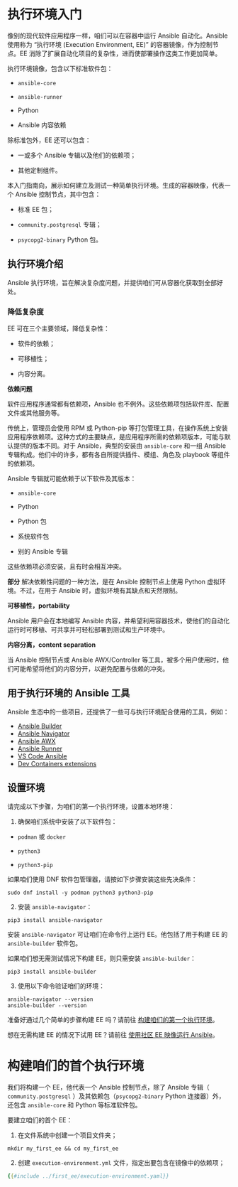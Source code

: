 # 执行环境入门

像别的现代软件应用程序一样，咱们可以在容器中运行 Ansible 自动化。Ansible 使用称为 “执行环境 (Execution Environment, EE)” 的容器镜像，作为控制节点。EE 消除了扩展自动化项目的复杂性，进而使部署操作这类工作更加简单。

执行环境镜像，包含以下标准软件包：

- `ansible-core`

- `ansible-runner`

- Python

- Ansible 内容依赖

除标准包外，EE 还可以包含：

- 一或多个 Ansible 专辑以及他们的依赖项；

- 其他定制组件。


本入门指南向，展示如何建立及测试一种简单执行环境。生成的容器映像，代表一个 Ansible 控制节点，其中包含：

- 标准 EE 包；

- `community.postgresql` 专辑；

- `psycopg2-binary` Python 包。


## 执行环境介绍

Ansible 执行环境，旨在解决复杂度问题，并提供咱们可从容器化获取到全部好处。

### 降低复杂度

EE 可在三个主要领域，降低复杂性：

- 软件的依赖；

- 可移植性；

- 内容分离。


**依赖问题**

软件应用程序通常都有依赖项，Ansible 也不例外。这些依赖项包括软件库、配置文件或其他服务等。

传统上，管理员会使用 RPM 或 Python-pip 等打包管理工具，在操作系统上安装应用程序依赖项。这种方式的主要缺点，是应用程序所需的依赖项版本，可能与默认提供的版本不同。对于 Ansible，典型的安装由 `ansible-core` 和一组 Ansible 专辑构成。他们中的许多，都有各自所提供插件、模组、角色及 playbook 等组件的依赖项。

Ansible 专辑就可能依赖于以下软件及其版本：

- `ansible-core`

- Python

- Python 包

- 系统软件包

- 别的 Ansible 专辑


这些依赖项必须安装，且有时会相互冲突。


**部分** 解决依赖性问题的一种方法，是在 Ansible 控制节点上使用 Python 虚拟环境。不过，在用于 Ansible 时，虚拟环境有其缺点和天然限制。


**可移植性，portability**

Ansible 用户会在本地编写 Ansible 内容，并希望利用容器技术，使他们的自动化运行时可移植、可共享并可轻松部署到测试和生产环境中。


**内容分离，content separation**

当 Ansible 控制节点或 Ansible AWX/Controller 等工具，被多个用户使用时，他们可能希望将他们的内容分开，以避免配置与依赖的冲突。


## 用于执行环境的 Ansible 工具

Ansible 生态中的一些项目，还提供了一些可与执行环境配合使用的工具，例如：

- [Ansible Builder](https://ansible-builder.readthedocs.io/en/stable/)
- [Ansible Navigator](https://ansible-navigator.readthedocs.io/)
- [Ansible AWX](https://ansible.readthedocs.io/projects/awx/en/latest/)
- [Ansible Runner](https://ansible-runner.readthedocs.io/en/stable/)
- [VS Code Ansible](https://marketplace.visualstudio.com/items?itemName=redhat.ansible)
- [Dev Containers extensions](https://code.visualstudio.com/docs/devcontainers/containers)

## 设置环境

请完成以下步骤，为咱们的第一个执行环境，设置本地环境：


1. 确保咱们系统中安装了以下软件包：

- `podman` 或 `docker`

- `python3`

- `python3-pip`

如果咱们使用 DNF 软件包管理器，请按如下步骤安装这些先决条件：


```console
sudo dnf install -y podman python3 python3-pip
```

2. 安装 `ansible-navigator`：

```console
pip3 install ansible-navigator
```

安装 `ansible-navigator` 可让咱们在命令行上运行 EE。他包括了用于构建 EE 的 `ansible-builder` 软件包。

如果咱们想无需测试情况下构建 EE，则只需安装 `ansible-builder`：

```console
pip3 install ansible-builder
```


3. 使用以下命令验证咱们的环境：

```console
ansible-navigator --version
ansible-builder --version
```

准备好通过几个简单的步骤构建 EE 吗？请前往 [构建咱们的第一个执行环境](#构建咱们的首个执行环境)。

想在无需构建 EE 的情况下试用 EE？请前往 [使用社区 EE 映像运行 Ansible](#community_ee)。


# 构建咱们的首个执行环境

我们将构建一个 EE，他代表一个 Ansible 控制节点，除了 Ansible 专辑（ `community.postgresql` ）及其依赖包（`psycopg2-binary` Python 连接器）外，还包含 `ansible-core` 和 Python 等标准软件包。

要建立咱们的首个 EE：

1. 在文件系统中创建一个项目文件夹；

```console
mkdir my_first_ee && cd my_first_ee
```

2. 创建 `execution-environment.yml` 文件，指定出要包含在镜像中的依赖项；

```yaml
{{#include ../first_ee/execution-environment.yaml}}
```


